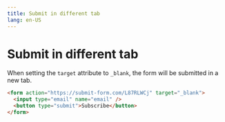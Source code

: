```yaml
---
title: Submit in different tab
lang: en-US
---
```


# Submit in different tab

When setting the `target` attribute to `_blank`, the form will be submitted in a new tab.

```html
<form action="https://submit-form.com/L87RLWCj" target="_blank">
  <input type="email" name="email" />
  <button type="submit">Subscribe</button>
</form>
```
